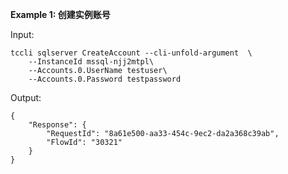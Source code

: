 **Example 1: 创建实例账号**



Input: 

```
tccli sqlserver CreateAccount --cli-unfold-argument  \
    --InstanceId mssql-njj2mtpl\
    --Accounts.0.UserName testuser\
    --Accounts.0.Password testpassword
```

Output: 
```
{
    "Response": {
        "RequestId": "8a61e500-aa33-454c-9ec2-da2a368c39ab",
        "FlowId": "30321"
    }
}
```

